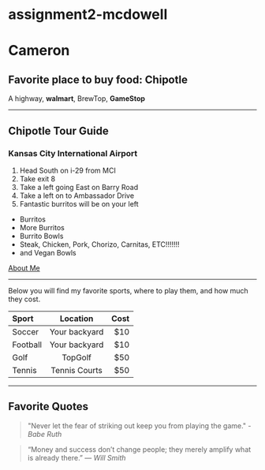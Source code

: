 # assignment2-mcdowell

# Cameron

## Favorite place to buy food: **Chipotle**

A highway, **walmart**, BrewTop, **GameStop**

---

## Chipotle Tour Guide

### Kansas City International Airport

1. Head South on i-29 from MCI
2. Take exit 8
3. Take a left going East on Barry Road
4. Take a left on to Ambassador Drive
5. Fantastic burritos will be on your left

- Burritos
- More Burritos
- Burrito Bowls
- Steak, Chicken, Pork, Chorizo, Carnitas, ETC!!!!!!!
- and Vegan Bowls

[About Me](https://github.com/cameronkc/assignment2-mcdowell/blob/main/AboutMe.md)

---

Below you will find my favorite sports, where to play them, and how much they cost.

| Sport    |   Location    | Cost |
| :------- | :-----------: | ---: |
| Soccer   | Your backyard |  $10 |
| Football | Your backyard |  $10 |
| Golf     |    TopGolf    |  $50 |
| Tennis   | Tennis Courts |  $50 |

---

## Favorite Quotes

> "Never let the fear of striking out keep you from playing the game." - <em>Babe Ruth</em>

> “Money and success don’t change people; they merely amplify what is already there.” — <em>Will Smith</em>
